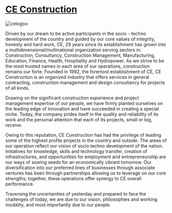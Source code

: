 # [CE Construction](https://ce-construction.com)
![celogoo](https://user-images.githubusercontent.com/79390635/174721833-b240efc9-a5e3-4a0a-bcfb-2b28b7a76695.png)

Driven by our dream to be active participants in the socio - techno development of the country and guided by our core values of integrity, honesty and hard work, CE, 29 years since its establishment has grown into a multidimensional/multinational organization serving sectors in: Construction, Consultancy, Construction Management, Manufacturing, Education, Finance, Health, Hospitality and Hydropower. As we strive to be the most trusted names in each area of our operations, construction remains our forte. Founded in 1992, the foremost establishment of CE, CE Construction is an organized industry that offers services in general contracting, construction management and design consultancy for projects of all kinds. 

Drawing on the significant construction experience and project management expertise of our people, we have firmly planted ourselves on the leading edge of innovation and have succeeded in creating a special niche. Today, the company prides itself in the quality and reliability of its work and the personal attention that each of its projects, small or big, receive. 

Owing to this reputation, CE Construction has had the privilege of leading some of the highest profile projects in the country and outside. The areas of our operation reflect our vision of socio techno development of the nation. Initiatives for knowledge, skills and technology transfer, creation of infrastructures, and opportunities for employment and entrepreneurship are our ways of sowing seeds for an economically vibrant tomorrow. Our diversification into our preferred lines of businesses through associate ventures has been through partnerships allowing us to leverage on our core strengths; together, these operations offer synergy to CE overall performance. 

Traversing the uncertainties of yesterday and prepared to face the challenges of today, we are due to our vision, philosophies and working modality, and most importantly due to our people.

